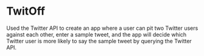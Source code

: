 # TwitOff
Used the Twitter API to create an app where a user can pit two Twitter users against each other, enter a sample tweet, and the app will decide which Twitter user is more likely to say the sample tweet by querying the Twitter API.

